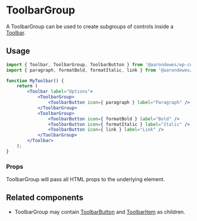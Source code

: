 # ToolbarGroup

A ToolbarGroup can be used to create subgroups of controls inside a [Toolbar](/packages/components/src/toolbar/README.md).

## Usage

```jsx
import { Toolbar, ToolbarGroup, ToolbarButton } from '@aarondewes/wp-components';
import { paragraph, formatBold, formatItalic, link } from '@aarondewes/wp-icons';

function MyToolbar() {
	return (
		<Toolbar label="Options">
			<ToolbarGroup>
				<ToolbarButton icon={ paragraph } label="Paragraph" />
			</ToolbarGroup>
			<ToolbarGroup>
				<ToolbarButton icon={ formatBold } label="Bold" />
				<ToolbarButton icon={ formatItalic } label="Italic" />
				<ToolbarButton icon={ link } label="Link" />
			</ToolbarGroup>
		</Toolbar>
	);
}
```

### Props

ToolbarGroup will pass all HTML props to the underlying element.

## Related components

-   ToolbarGroup may contain [ToolbarButton](/packages/components/src/toolbar-button/README.md) and [ToolbarItem](/packages/components/src/toolbar-Item/README.md) as children.
